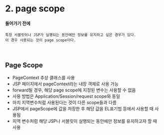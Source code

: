 # 2. page scope
#### 들어가기 전에
```
특정 서블릿이나 JSP가 실행되는 동안에만 정보를 유지하고 싶은 경우가 있다.
이 경우 사용되는 것이 page scope이다.
```

<br>

## Page Scope
- PageContext 추상 클래스를 사용
- JSP 페이지에서 pageContext라는 내장 객체로 사용 가능
- forward될 경우, 해당 page scope에 지정된 변수는 사용할 수 없음
- 사용 방법은 Application/Session/request scope와 동일
- 마치 지역변수처럼 사용된다는 것이 다른 scope들과 다름
- JSP에서 pageScope에 값을 저장한 후 해당 값을 EL표기법 등에서 사용할 때 사용됨
- 지역 변수처럼 해당 JSP나 서블릿이 실행되는 동안에만 정보를 유지하고자 할 때 사용

